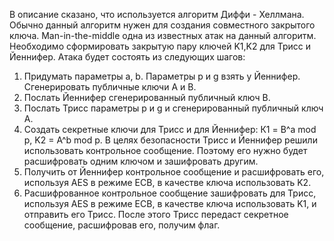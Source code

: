 В описание сказано, что используется алгоритм Диффи - Хеллмана. Обычно данный алгоритм нужен для создания совместного закрытого ключа.
Man-in-the-middle одна из известных атак на данный алгоритм. Необходимо сформировать закрытую пару ключей K1,K2 для Трисс и Йеннифер.
Атака будет состоять из следующих шагов:
1. Придумать параметры a, b. Параметры p и g взять у Йеннифер. Сгенерировать публичные ключи А и В.
2. Послать Йеннифер сгенерированный публичный ключ B.
3. Послать Трисс параметры p и g и сгенерированный публичный ключ А.
4. Создать секретные ключи для Трисс и для Йеннифер: К1 = B^a mod p, K2 = A^b mod p.
В целях безопасности Трисс и Йеннифер решили использовать контрольное сообщение. Поэтому его нужно будет расшифровать одним ключом и зашифровать другим.
1. Получить от Йеннифер контрольное сообщение и расшифровать его, используя AES в режиме ECB, в качестве ключа использовать K2.
2. Расшифрованное контрольное сообщение зашифровать для Трисс, используя AES в режиме ECB, в качестве ключа использовать K1, и отправить его Трисс.
После этого Трисс передаст секретное сообщение, расшифровав его, получим флаг.